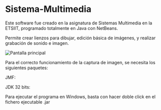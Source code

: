 # Sistema-Multimedia

Este software fue creado en la asignatura de Sistemas Multimedia en la ETSIIT, programado totalmente en Java con NetBeans. 

Permite crear lienzos para dibujar, edición básica de imágenes, y realizar grabación de sonido e imagen. 

![Pantalla principal](http://i628.photobucket.com/albums/uu6/romilgildo/inicio_zpsa8tmox36.png~original)

Para el correcto funcionamiento de la captura de imagen, se necesita los siguientes paquetes:

JMF: [](http://www.oracle.com/technetwork/java/javase/download-142937.html)

JDK 32 bits: [](http://www.oracle.com/technetwork/java/javase/downloads/index.html?ssSourceSiteId=otnjp)

Para ejecutar el programa en Windows, basta con hacer doble click en el fichero ejecutable .jar
